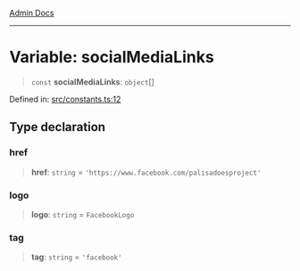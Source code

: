[Admin Docs](/)

***

# Variable: socialMediaLinks

> `const` **socialMediaLinks**: `object`[]

Defined in: [src/constants.ts:12](https://github.com/PalisadoesFoundation/talawa-admin/blob/main/src/constants.ts#L12)

## Type declaration

### href

> **href**: `string` = `'https://www.facebook.com/palisadoesproject'`

### logo

> **logo**: `string` = `FacebookLogo`

### tag

> **tag**: `string` = `'facebook'`
